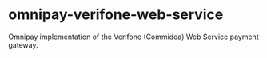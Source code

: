 # omnipay-verifone-web-service
Omnipay implementation of the Verifone (Commidea) Web Service payment gateway.
